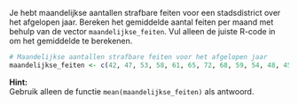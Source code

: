 Je hebt maandelijkse aantallen strafbare feiten voor een stadsdistrict over het afgelopen jaar. Bereken het gemiddelde aantal feiten per maand met behulp van de vector `maandelijkse_feiten`. Vul alleen de juiste R-code in om het gemiddelde te berekenen.

```r
# Maandelijkse aantallen strafbare feiten voor het afgelopen jaar
maandelijkse_feiten <- c(42, 47, 53, 58, 61, 65, 72, 68, 59, 54, 48, 45)
```

**Hint:**  
Gebruik alleen de functie `mean(maandelijkse_feiten)` als antwoord.
